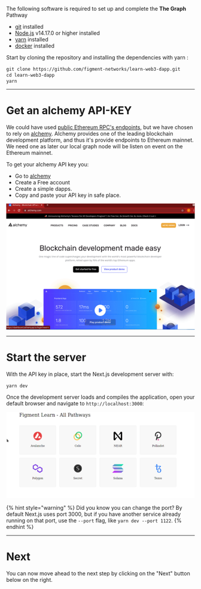 The following software is required to set up and complete the **The Graph** Pathway

- [git](https://git-scm.com/book/en/v2/Getting-Started-Installing-Git) installed
- [Node.js](https://nodejs.org/) v14.17.0 or higher installed
- [yarn](https://yarnpkg.com/getting-started/install) installed
- [docker](https://www.docker.com) installed

Start by cloning the repository and installing the dependencies with yarn :

```text
git clone https://github.com/figment-networks/learn-web3-dapp.git
cd learn-web3-dapp
yarn
```

---

# Get an alchemy API-KEY

We could have used [public Ethereum RPC's endpoints](https://docs.linkpool.io/docs/public_rpc), but we have chosen to rely on [alchemy](https://www.alchemy.com/). Alchemy provides one of the leading blockchain development platform, and thus it's provide endpoints to Ethereum mainnet. We need one as later our local graph node will be listen on event on the Ethereum mainnet.

To get your alchemy API key you:

- Go to [alchemy](https://www.alchemy.com/)
- Create a Free account
- Create a simple dapps.
- Copy and paste your API key in safe place.

![](../../../.gitbook/assets/pathways/the-graph/graph-alchemy-setup.gif)

---

# Start the server

With the API key in place, start the Next.js development server with:

```bash
yarn dev
```

Once the development server loads and compiles the application, open your default browser and navigate to `http://localhost:3000`:

![](../../../.gitbook/assets/pathway-home.gif)

{% hint style="warning" %}
Did you know you can change the port? By default Next.js uses port 3000, but if you have another service already running on that port, use the `--port` flag, like `yarn dev --port 1122`.
{% endhint %}

---

# Next

You can now move ahead to the next step by clicking on the "Next" button below on the right.
